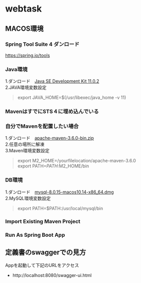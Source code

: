 # webtask
## MACOS環境
### Spring Tool Suite 4 ダンロード
https://spring.io/tools
### Java環境
1.ダンロード　[Java SE Development Kit 11.0.2](https://www.oracle.com/technetwork/java/javase/downloads/jdk11-downloads-5066655.html)<br>
2.JAVA環境変数設定
> export JAVA_HOME=$(/usr/libexec/java_home -v 11)<br>
### MavenはすでにSTS４に埋め込んでいる
### 自分でMavenを配置したい場合
1.ダンロード　[apache-maven-3.6.0-bin.zip](https://maven.apache.org/download.cgi)<br>
2.任意の場所に解凍<br>
3.Maven環境変数設定
>export M2_HOME=/yourfilelocation/apache-maven-3.6.0 <br>
export PATH=$PATH:$M2_HOME/bin 
### DB環境
1.ダンロード　[mysql-8.0.15-macos10.14-x86_64.dmg](https://dev.mysql.com/downloads/mysql/)<br>
2.MySQL環境変数設定
>export PATH=$PATH:/usr/local/mysql/bin
### Import Existing Maven Project
### Run As Spring Boot App
## 定義書のswaggerでの見方
Appを起動して下記のURLをアクセス
* http://localhost:8080/swagger-ui.html
